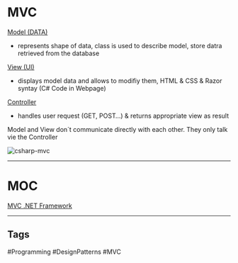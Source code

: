 # MVC

<ins>Model (DATA)</ins>
- represents shape of data, class is used to describe model, store datra retrieved from the database

<ins>View (UI)</ins>
- displays model data and allows to modifiy them, HTML & CSS & Razor syntay (C# Code in Webpage)

<ins>Controller</ins>
- handles user request (GET, POST…) & returns appropriate view as result

Model and View don´t communicate directly with each other.
They only talk vie the Controller

![csharp-mvc](https://i.imgur.com/cZvcYsT.png)

***

# MOC

[MVC .NET Framework](https://github.com/lucasmenke/notes/blob/main/Content/MVC.NET-Framework.md)

***

## Tags

#Programming #DesignPatterns #MVC
